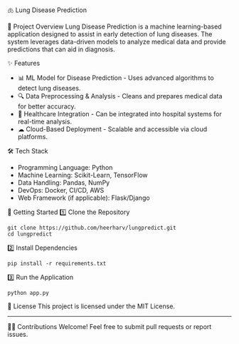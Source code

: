 🫁 Lung Disease Prediction

📌 Project Overview
Lung Disease Prediction is a machine learning-based application designed to assist in early detection of lung diseases. The system leverages data-driven models to analyze medical data and provide predictions that can aid in diagnosis.

✨ Features
- 📊 ML Model for Disease Prediction - Uses advanced algorithms to detect lung diseases.
- 🔍 Data Preprocessing & Analysis - Cleans and prepares medical data for better accuracy.
- 🏥 Healthcare Integration - Can be integrated into hospital systems for real-time analysis.
- ☁ Cloud-Based Deployment - Scalable and accessible via cloud platforms.

🛠️ Tech Stack
- Programming Language: Python
- Machine Learning: Scikit-Learn, TensorFlow
- Data Handling: Pandas, NumPy
- DevOps: Docker, CI/CD, AWS
- Web Framework (if applicable): Flask/Django

🚀 Getting Started
1️⃣ Clone the Repository
```
git clone https://github.com/heerharv/lungpredict.git
cd lungpredict
```

2️⃣ Install Dependencies
```
pip install -r requirements.txt
```

3️⃣ Run the Application
```
python app.py
```

📜 License
This project is licensed under the MIT License.

---
👨‍💻 Contributions Welcome! Feel free to submit pull requests or report issues.
